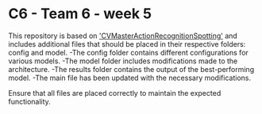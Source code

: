 # C6 - Team 6 - week 5

This repository is based on ['CVMasterActionRecognitionSpotting'](github.com/arturxe2/CVMasterActionRecognitionSpotting) and includes additional files that should be placed in their respective folders: config and model.
-The config folder contains different configurations for various models.
-The model folder includes modifications made to the architecture.
-The results folder contains the output of the best-performing model.
-The main file has been updated with the necessary modifications.

Ensure that all files are placed correctly to maintain the expected functionality.
